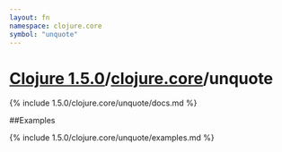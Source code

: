 ```yaml
---
layout: fn
namespace: clojure.core
symbol: "unquote"
---
```


# [Clojure 1.5.0](../../)/[clojure.core](../)/unquote

{% include 1.5.0/clojure.core/unquote/docs.md %}

##Examples

{% include 1.5.0/clojure.core/unquote/examples.md %}

